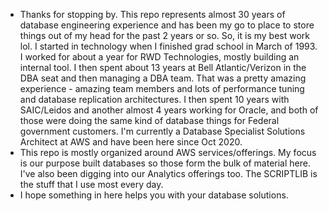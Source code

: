 - Thanks for stopping by. This repo represents almost 30 years of database engineering experience and has been my go to place to store things out of my head for the past 2 years or so. So, it is my best work lol.
I started in technology when I finished grad school in March of 1993. I worked for about a year for RWD Technologies, mostly building an internal tool. I then spent about 13 years at Bell Atlantic/Verizon in the DBA seat and then managing a DBA team. That was a pretty amazing experience - amazing team members and lots of performance tuning and database replication architectures. I then spent 10 years with SAIC/Leidos and another almost 4 years working for Oracle, and both of those were doing the same kind of database things for Federal government customers. I'm currently a Database Specialist Solutions Architect at AWS and have been here since Oct 2020.
- This repo is mostly organized around AWS services/offerings. My focus is our purpose built databases so those form the bulk of material here. I've also been digging into our Analytics offerings too. The SCRIPTLIB is the stuff that I use most every day.
- I hope something in here helps you with your database solutions.

